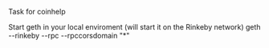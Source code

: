 Task for coinhelp

Start geth in your local enviroment (will start it on the Rinkeby network)
geth --rinkeby --rpc --rpccorsdomain "*"

